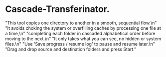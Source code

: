 # Cascade-Transferinator.
"This tool copies one directory to another in a smooth, sequential flow.\n"
"It avoids choking the system or overfilling caches by processing one file at a time,\n"
"completing each folder in cascaded alphabetical order before moving to the next.\n"
"It only takes what you can see, no hidden or system files.\n"
"Use 'Save progress / resume log' to pause and resume later.\n"
"Drag and drop source and destination folders and press Start."
